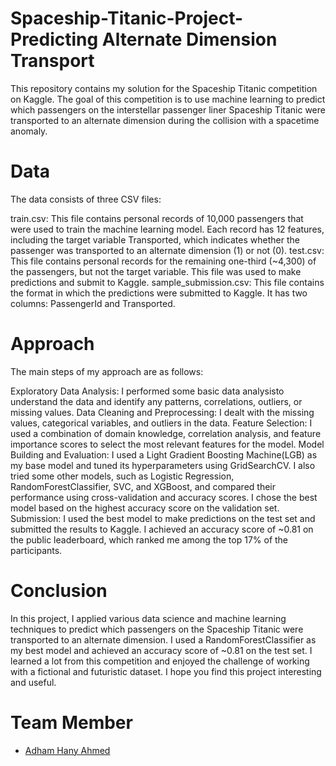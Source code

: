 # Spaceship-Titanic-Project-Predicting Alternate Dimension Transport
This repository contains my solution for the Spaceship Titanic competition on Kaggle. The goal of this competition is to use machine learning to predict which passengers on the interstellar passenger liner Spaceship Titanic were transported to an alternate dimension during the collision with a spacetime anomaly.

# Data
The data consists of three CSV files:

train.csv: This file contains personal records of 10,000 passengers that were used to train the machine learning model. Each record has 12 features, including the target variable Transported, which indicates whether the passenger was transported to an alternate dimension (1) or not (0).
test.csv: This file contains personal records for the remaining one-third (~4,300) of the passengers, but not the target variable. This file was used to make predictions and submit to Kaggle.
sample_submission.csv: This file contains the format in which the predictions were submitted to Kaggle. It has two columns: PassengerId and Transported.
# Approach
The main steps of my approach are as follows:

Exploratory Data Analysis: I performed some basic data analysisto understand the data and identify any patterns, correlations, outliers, or missing values.
Data Cleaning and Preprocessing: I dealt with the missing values, categorical variables, and outliers in the data.
Feature Selection: I used a combination of domain knowledge, correlation analysis, and feature importance scores to select the most relevant features for the model.
Model Building and Evaluation: I used a Light Gradient Boosting Machine(LGB) as my base model and tuned its hyperparameters using GridSearchCV. I also tried some other models, such as Logistic Regression, RandomForestClassifier, SVC, and XGBoost, and compared their performance using cross-validation and accuracy scores. I chose the best model based on the highest accuracy score on the validation set.
Submission: I used the best model to make predictions on the test set and submitted the results to Kaggle. I achieved an accuracy score of ~0.81 on the public leaderboard, which ranked me among the top 17% of the participants.
# Conclusion
In this project, I applied various data science and machine learning techniques to predict which passengers on the Spaceship Titanic were transported to an alternate dimension. I used a RandomForestClassifier as my best model and achieved an accuracy score of ~0.81 on the test set. I learned a lot from this competition and enjoyed the challenge of working with a fictional and futuristic dataset. I hope you find this project interesting and useful.

# Team Member 
- [Adham Hany Ahmed](https://github.com/elkomy13)

